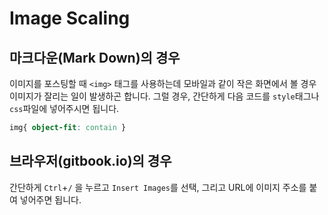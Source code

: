 # Image Scaling

## 마크다운(Mark Down)의 경우

이미지를 포스팅할 때 `<img>` 태그를 사용하는데 모바일과 같이 작은 화면에서 볼 경우 이미지가 잘리는 일이 발생하곤 합니다. 그럴 경우, 간단하게 다음 코드를 `style`태그나 `css`파일에 넣어주시면 됩니다.

```css
img{ object-fit: contain } 
```

## 브라우저(gitbook.io)의 경우

간단하게  `Ctrl`+`/` 을 누르고 `Insert Images`를 선택, 그리고 URL에 이미지 주소를 붙여 넣어주면 됩니다.

